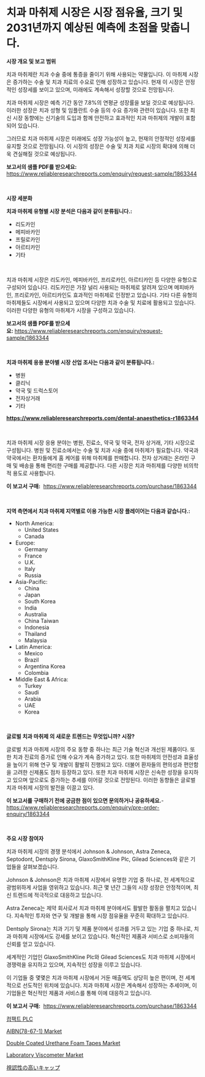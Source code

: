 <p><h1>치과 마취제 시장은 시장 점유율, 크기 및 2031년까지 예상된 예측에 초점을 맞춥니다.</h1></p><p><strong>시장 개요 및 보고 범위</strong></p>
<p><p>치과 마취제란 치과 수술 중에 통증을 줄이기 위해 사용되는 약물입니다. 이 마취제 시장은 증가하는 수술 및 치과 치료의 수요로 인해 성장하고 있습니다. 현재 이 시장은 안정적인 성장세를 보이고 있으며, 미래에도 계속해서 성장할 것으로 전망됩니다. </p><p>치과 마취제 시장은 예측 기간 동안 7.8%의 연평균 성장률을 보일 것으로 예상됩니다. 이러한 성장은 치과 성형 및 임플란트 수술 등의 수요 증가와 관련이 있습니다. 또한 최신 시장 동향에는 신기술의 도입과 함께 안전하고 효과적인 치과 마취제의 개발이 포함되어 있습니다.</p><p>그러므로 치과 마취제 시장은 미래에도 성장 가능성이 높고, 현재의 안정적인 성장세를 유지할 것으로 전망됩니다. 이 시장의 성장은 수술 및 치과 치료 시장의 확대에 의해 더욱 견실해질 것으로 예상됩니다.</p></p>
<p><strong>보고서의 샘플 PDF를 받으세요:</strong> <a href="https://www.reliableresearchreports.com/enquiry/request-sample/1863344">https://www.reliableresearchreports.com/enquiry/request-sample/1863344</a></p>
<p>&nbsp;</p>
<p><strong>시장 세분화</strong></p>
<p><strong>치과 마취제 유형별 시장 분석은 다음과 같이 분류됩니다.:</strong></p>
<p><ul><li>리도카인</li><li>메피바카인</li><li>프릴로카인</li><li>아르티카인</li><li>기타</li></ul></p>
<p>&nbsp;</p>
<p><p>치과 마취제 시장은 리도카인, 메피바카인, 프리로카인, 아르티카인 등 다양한 유형으로 구성되어 있습니다. 리도카인은 가장 널리 사용되는 마취제로 알려져 있으며 메피바카인, 프리로카인, 아르티카인도 효과적인 마취제로 인정받고 있습니다. 기타 다른 유형의 마취제들도 시장에서 사용되고 있으며 다양한 치과 수술 및 치료에 활용되고 있습니다. 이러한 다양한 유형의 마취제가 시장을 구성하고 있습니다.</p></p>
<p><strong>보고서의 샘플 PDF를 받으세요:</strong>&nbsp;<a href="https://www.reliableresearchreports.com/enquiry/request-sample/1863344">https://www.reliableresearchreports.com/enquiry/request-sample/1863344</a></p>
<p>&nbsp;</p>
<p><strong> 치과 마취제 응용 분야별 시장 산업 조사는 다음과 같이 분류됩니다.:</strong></p>
<p><ul><li>병원</li><li>클리닉</li><li>약국 및 드럭스토어</li><li>전자상거래</li><li>기타</li></ul></p>
<p><strong><a href="https://www.reliableresearchreports.com/dental-anaesthetics-r1863344">https://www.reliableresearchreports.com/dental-anaesthetics-r1863344</a></strong></p>
<p>&nbsp;</p>
<p><p>치과 마취제 시장 응용 분야는 병원, 진료소, 약국 및 약국, 전자 상거래, 기타 시장으로 구성됩니다. 병원 및 진료소에서는 수술 및 치과 시술 중에 마취제가 필요합니다. 약국과 약국에서는 환자들에게 홈 케어를 위해 마취제를 판매합니다. 전자 상거래는 온라인 구매 및 배송을 통해 편리한 구매를 제공합니다. 다른 시장은 치과 마취제를 다양한 비의학적 용도로 사용합니다.</p></p>
<p><strong>이 보고서 구매:</strong>&nbsp; <a href="https://www.reliableresearchreports.com/purchase/1863344">https://www.reliableresearchreports.com/purchase/1863344</a></p>
<p>&nbsp;</p>
<p><strong>지역 측면에서 치과 마취제 지역별로 이용 가능한 시장 플레이어는 다음과 같습니다.:</strong></p>
<p><ul>
    <li>
        North America:
        <ul>
            <li>United States</li>
            <li>Canada</li>
        </ul>
    </li>
    <li>
        Europe:
        <ul>
            <li>Germany</li>
            <li>France</li>
            <li>U.K.</li>
            <li>Italy</li>
            <li>Russia</li>
        </ul>
    </li>
    <li>
        Asia-Pacific:
        <ul>
            <li>China</li>
            <li>Japan</li>
            <li>South Korea</li>
            <li>India</li>
            <li>Australia</li>
            <li>China Taiwan</li>
            <li>Indonesia</li>
            <li>Thailand</li>
            <li>Malaysia</li>
        </ul>
    </li>
    <li>
        Latin America:
        <ul>
            <li>Mexico</li>
            <li>Brazil</li>
            <li>Argentina Korea</li>
            <li>Colombia</li>
        </ul>
    </li>
    <li>
        Middle East & Africa:
        <ul>
            <li>Turkey</li>
            <li>Saudi</li>
            <li>Arabia</li>
            <li>UAE</li>
            <li>Korea</li>
        </ul>
    </li>
    </ul></p>
<p>&nbsp;</p>
<p><strong>글로벌 치과 마취제 의 새로운 트렌드는 무엇입니까? 시장?</strong></p>
<p><p>글로벌 치과 마취제 시장의 주요 동향 중 하나는 최근 기술 혁신과 개선된 제품이다. 또한 치과 진료의 증가로 인해 수요가 계속 증가하고 있다. 또한 마취제의 안전성과 효율성을 높이기 위해 연구 및 개발이 활발히 진행되고 있다. 더불어 환자들의 편의성과 편안함을 고려한 신제품도 점차 등장하고 있다. 또한 치과 마취제 시장은 신속한 성장을 유지하고 있으며 앞으로도 증가하는 추세를 이어갈 것으로 전망된다. 이러한 동향들은 글로벌 치과 마취제 시장의 발전을 이끌고 있다.</p></p>
<p><strong>이 보고서를 구매하기 전에 궁금한 점이 있으면 문의하거나 공유하세요.</strong>- <a href="https://www.reliableresearchreports.com/enquiry/pre-order-enquiry/1863344">https://www.reliableresearchreports.com/enquiry/pre-order-enquiry/1863344</a></p>
<p>&nbsp;</p>
<p><strong>주요 시장 참여자</strong></p>
<p><p>치과 마취제 시장의 경쟁 분석에서 Johnson & Johnson, Astra Zeneca, Septodont, Dentsply Sirona, GlaxoSmithKline Plc, Gilead Sciences와 같은 기업들을 살펴보겠습니다. </p><p>Johnson & Johnson은 치과 마취제 시장에서 유명한 기업 중 하나로, 전 세계적으로 광범위하게 사업을 영위하고 있습니다. 최근 몇 년간 그들의 시장 성장은 안정적이며, 최신 트렌드에 적극적으로 대응하고 있습니다. </p><p>Astra Zeneca는 제약 회사로서 치과 마취제 분야에서도 활발한 활동을 펼치고 있습니다. 지속적인 투자와 연구 및 개발을 통해 시장 점유율을 꾸준히 확대하고 있습니다. </p><p>Dentsply Sirona는 치과 기기 및 제품 분야에서 성과를 거두고 있는 기업 중 하나로, 치과 마취제 시장에서도 강세를 보이고 있습니다. 혁신적인 제품과 서비스로 소비자들의 신뢰를 얻고 있습니다. </p><p>세계적인 기업인 GlaxoSmithKline Plc와 Gilead Sciences도 치과 마취제 시장에서 경쟁력을 유지하고 있으며, 지속적인 성장을 이루고 있습니다. </p><p>이 기업들 중 몇몇은 치과 마취제 시장에서 거둔 매출액도 상당히 높은 편이며, 전 세계적으로 선도적인 위치에 있습니다. 치과 마취제 시장은 계속해서 성장하는 추세이며, 이 기업들은 혁신적인 제품과 서비스를 통해 이에 대응하고 있습니다.</p></p>
<p><strong>이 보고서 구매:</strong>&nbsp;&nbsp;<a href="https://www.reliableresearchreports.com/purchase/1863344">https://www.reliableresearchreports.com/purchase/1863344</a></p>
<p><p><a href="https://medium.com/@anvil67678789/%EC%BD%A4%ED%8C%A9%ED%8A%B8-plc-%EC%8B%9C%EC%9E%A5-%EC%9C%A0%ED%98%95-%EC%9D%91%EC%9A%A9-%EB%B0%8F-%EC%A7%80%EB%A6%AC%EB%B3%84-%EC%A2%85%ED%95%A9-%ED%8F%89%EA%B0%80-24c8766aa9ba">컴팩트 PLC</a></p><p><a href="https://issuu.com/reportprime-2/docs/aibn78-67-1-market-size-2030.pptx">AIBN(78-67-1) Market</a></p><p><a href="https://acidic-farm-354.notion.site/Double-Coated-Urethane-Foam-Tapes-Market-Report-Reveals-the-Latest-Trends-And-Growth-Opportunities-o-aceb336d251a491a8704fcf5e4154a4a">Double Coated Urethane Foam Tapes Market</a></p><p><a href="https://view.publitas.com/reportprime-1/decoding-laboratory-viscometer-market-metrics-market-share-trends-and-growth-patterns/">Laboratory Viscometer Market</a></p><p><a href="https://github.com/dadanedu33/Market-Research-Report-List-1/blob/main/283036045047.md">視認性の高いキャップ</a></p></p>